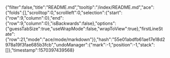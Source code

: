 {"filter":false,"title":"README.md","tooltip":"/index/README.md","ace":{"folds":[],"scrolltop":0,"scrollleft":0,"selection":{"start":{"row":9,"column":0},"end":{"row":9,"column":0},"isBackwards":false},"options":{"guessTabSize":true,"useWrapMode":false,"wrapToView":true},"firstLineState":{"row":21,"mode":"ace/mode/markdown"}},"hash":"55e01abdfb61ae17e18d2978a19f3fae685b3fcb","undoManager":{"mark":-1,"position":-1,"stack":[]},"timestamp":1570397439568}